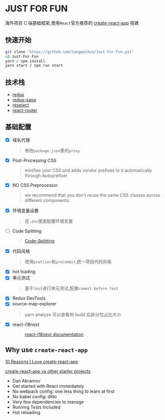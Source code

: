 # JUST FOR FUN

海外项目 C 端基础框架,使用`React`官方推荐的 [create-react-app](https://github.com/facebook/create-react-app) 搭建

## 快速开始

```bash
git clone 'https://github.com/tangweikun/Just-For-Fun.git'
cd Just-For-Fun
yarn / npm install
yarn start / npm run start
```

## 技术栈

- [redux](https://redux.js.org)
- [redux-saga](https://redux-saga.js.org)
- [reselect](https://github.com/reduxjs/reselect)
- [react-router](https://reacttraining.com/react-router)

## 基础配置

- [x] 域名代理
  > 修改`package.json`里的`proxy`
- [x] Post-Processing CSS
  > minifies your CSS and adds vendor prefixes to it automatically through Autoprefixer
- [x] NO CSS Preprocessor
  > we recommend that you don’t reuse the same CSS classes across different components.
- [x] 环境变量设置
  > 在`.env`里面配置环境变量
- [ ] Code Splitting
  > [Code-Splitting](https://reactjs.org/docs/code-splitting.html)
- [x] 代码风格
  > 使用`prettier`和`preCommit`,统一项目代码风格
- [x] hot loading
- [x] 单元测试
  > 基于`Jest`进行单元测试,配置`commit before test`
- [x] Redux DevTools
- [x] source-map-explorer
  > yarn analyze
  > 可以查看所 build 后拆分包占比大小
- [x] react-i18next
  > [react-i18next documentation](https://react.i18next.com/components/i18next-instance)

## Why use `create-react-app`

[10 Reasons I Love create-react-app](https://www.peterbe.com/plog/10-reasons-i-love-create-react-app)

[create-react-app vs other starter projects](https://www.javascriptstuff.com/create-react-app/)

- Dan Abramov
- Get started with React immediately
- No webpack config: one less thing to learn at first
- No babel config: ditto
- Very few dependencies to manage
- Running Tests Included
- Hot reloading
